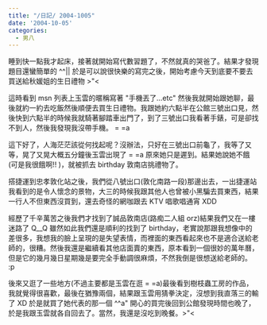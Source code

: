 ```yaml
---
title: "/日記/ 2004-1005"
date: '2004-10-05'
categories:
  - 男八
---
```


睡到快一點我才起床，接著就開始寫代數習題了，不然就真的哭爸了。結果才發現題目還蠻簡單的 ^^|| 於是可以說很快樂的寫完之後，開始考慮今天到底要不要去買送給秋媛姐的生日禮物 >"< 

這時看到 msn 列表上玉雲的暱稱寫著 "手機丟了...etc" 然後我就開始跟她聊，最後就約一約去吃飯然後順便去買生日禮物。我跟她約六點半在公館三號出口見，然後快到六點半的時候我就騎著腳踏車出門了，到了三號出口我看著手錶，可是卻找不到人，然後我發現我沒帶手機。 = =a

這下好了，人海茫茫該從何找起呢？沒辦法，只好在三號出口前龜了，我等了又等，晃了又晃大概五分鐘後玉雲出現了 = =a 原來她只是遲到。結果她說她不餓 (可是我很餓啊!! )，就被抓去 birthday 敦南店挑禮物了。

搭捷運到忠孝敦化站之後，我們從八號出口(敦化南路一段)那邊出去，一出捷運站我看到的是令人懷念的景物，大三的時候我跟其他人也曾被小黑騙去買東西，結果一行人不但東西沒買到，還去奇怪的網咖跟去 KTV 唱歌唱通宵 XDD 

經歷了千辛萬苦之後我們才找到了誠品敦南店(路痴二人組 orz)結果我們又在一樓迷路了 Q__Q 雖然如此我們還是順利的找到了 birthday，老實說那跟我想像中的差很多，我想我的臉上呈現的是失望表情，而裡面的東西看起來也不是適合送給老師的，很糟。然後我還是繼續看其他店面賣的東西，原本看到一個很妙的萬年曆，但是它的幾月幾日星期幾是要完全手動調很麻煩，不然我倒是很想送給老師的。 :p 

後來又逛了一些地方(不過主要都是玉雲在逛 = =a)最後看到樹枝蟲工房的作品，我就覺得很喜歡，最後在猶豫兩個，結果跟玉雲用猜拳決定，沒想到我直落三的輸了 XD 於是就買了她代表的那一個 ^^a" 開心的買完後回到公館發現時間也晚了，於是我跟玉雲就各自回去了。當然，我還是沒吃到晚餐。>"<

